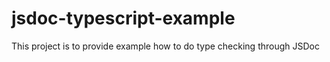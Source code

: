 # jsdoc-typescript-example

This project is to provide example how to do type checking through JSDoc